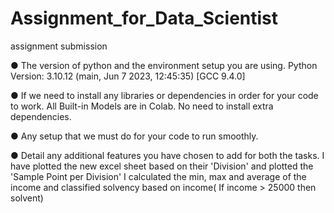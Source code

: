 # Assignment_for_Data_Scientist
assignment submission

● The version of python and the environment setup you are using.
Python Version: 3.10.12 (main, Jun  7 2023, 12:45:35) [GCC 9.4.0]

● If we need to install any libraries or dependencies in order for your code to
work.
All Built-in Models are in Colab. No need to install extra dependencies.


● Any setup that we must do for your code to run smoothly.


● Detail any additional features you have chosen to add for both the tasks.
I have plotted the new excel sheet based on their 'Division' and plotted the 'Sample Point per Division'
I calculated the min, max and average of the income and classified solvency based on income( If income > 25000 then solvent)
